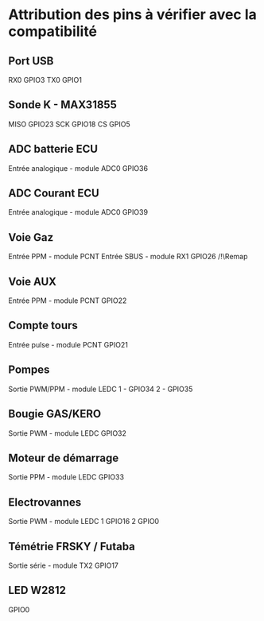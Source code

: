 # Attribution des pins à vérifier avec la compatibilité

## Port USB
  RX0 GPIO3
  TX0 GPIO1

## Sonde K - MAX31855
  MISO  GPIO23
  SCK   GPIO18
  CS    GPIO5

## ADC batterie ECU
  Entrée analogique - module ADC0
  GPIO36

## ADC Courant ECU
  Entrée analogique - module ADC0
  GPIO39

## Voie Gaz
  Entrée PPM - module PCNT
  Entrée SBUS - module RX1
  GPIO26 /!\Remap

## Voie AUX
  Entrée PPM - module PCNT
  GPIO22

## Compte tours
  Entrée pulse - module PCNT
  GPIO21

## Pompes
  Sortie PWM/PPM - module LEDC
  1 - GPIO34
  2 - GPIO35

## Bougie GAS/KERO
  Sortie PWM - module LEDC
  GPIO32

## Moteur de démarrage
  Sortie PPM - module LEDC
  GPIO33

## Electrovannes
  Sortie PWM - module LEDC
  1 GPIO16
  2 GPIO0

## Témétrie FRSKY / Futaba
  Sortie série - module TX2
  GPIO17

## LED W2812
  GPIO0




